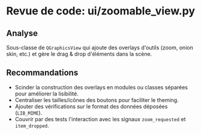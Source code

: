 # Revue de code: ui/zoomable_view.py

## Analyse
Sous-classe de `QGraphicsView` qui ajoute des overlays d'outils (zoom, onion skin, etc.) et gère le drag & drop d'éléments dans la scène.

## Recommandations
- Scinder la construction des overlays en modules ou classes séparées pour améliorer la lisibilité.
- Centraliser les tailles/icônes des boutons pour faciliter le theming.
- Ajouter des vérifications sur le format des données déposées (`LIB_MIME`).
- Couvrir par des tests l'interaction avec les signaux `zoom_requested` et `item_dropped`.
